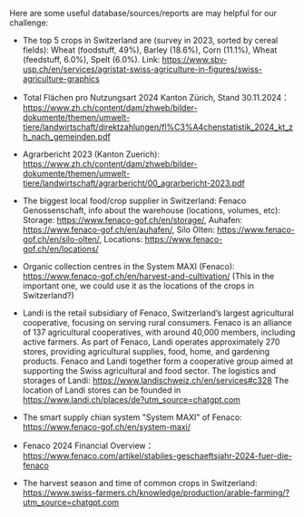 Here are some useful database/sources/reports are may helpful for our challenge:

- The top 5 crops in Switzerland are (survey in 2023, sorted by cereal fields): Wheat (foodstuff, 49%), Barley (18.6%), Corn (11.1%), Wheat (feedstuff, 6.0%), Spelt (6.0%). Link: https://www.sbv-usp.ch/en/services/agristat-swiss-agriculture-in-figures/swiss-agriculture-graphics

- Total Flächen pro Nutzungsart 2024 Kanton Zürich, Stand 30.11.2024：https://www.zh.ch/content/dam/zhweb/bilder-dokumente/themen/umwelt-tiere/landwirtschaft/direktzahlungen/fl%C3%A4chenstatistik_2024_kt_zh_nach_gemeinden.pdf

- Agrarbericht 2023 (Kanton Zuerich): https://www.zh.ch/content/dam/zhweb/bilder-dokumente/themen/umwelt-tiere/landwirtschaft/agrarbericht/00_agrarbericht-2023.pdf

- The biggest local food/crop supplier in Switzerland: Fenaco Genossenschaft, info about the warehouse (locations, volumes, etc): Storage: https://www.fenaco-gof.ch/en/storage/, Auhafen: https://www.fenaco-gof.ch/en/auhafen/, Silo Olten: https://www.fenaco-gof.ch/en/silo-olten/, Locations: https://www.fenaco-gof.ch/en/locations/

- Organic collection centres in the System MAXI (Fenaco): https://www.fenaco-gof.ch/en/harvest-and-cultivation/  (This in the important one, we could use it as the locations of the crops in Switzerland?)

- Landi is the retail subsidiary of Fenaco, Switzerland’s largest agricultural cooperative, focusing on serving rural consumers. Fenaco is an alliance of 137 agricultural cooperatives, with around 40,000 members, including active farmers. As part of Fenaco, Landi operates approximately 270 stores, providing agricultural supplies, food, home, and gardening products. Fenaco and Landi together form a cooperative group aimed at supporting the Swiss agricultural and food sector. The logistics and storages of Landi: https://www.landischweiz.ch/en/services#c328 The location of Landi stores can be founded in https://www.landi.ch/places/de?utm_source=chatgpt.com

- The smart supply chian system "System MAXI" of Fenaco: https://www.fenaco-gof.ch/en/system-maxi/

- Fenaco 2024 Financial Overview：https://www.fenaco.com/artikel/stabiles-geschaeftsjahr-2024-fuer-die-fenaco

- The harvest season and time of common crops in Switzerland: https://www.swiss-farmers.ch/knowledge/production/arable-farming/?utm_source=chatgpt.com
